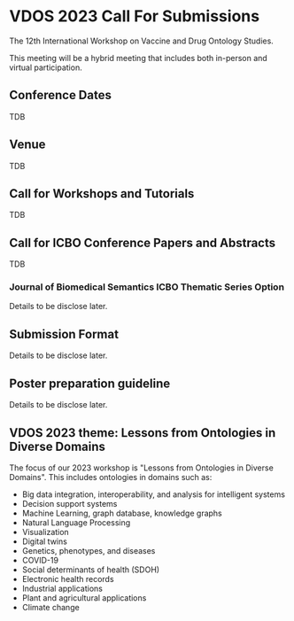 # VDOS 2023 Call For Submissions 

The 12th International Workshop on Vaccine and Drug Ontology Studies.

This meeting will be a hybrid meeting that includes both in-person and virtual participation. 

## Conference Dates 

TDB

## Venue

TDB

## Call for Workshops and Tutorials

TDB

## Call for ICBO Conference Papers and Abstracts 

TDB

### Journal of Biomedical Semantics ICBO Thematic Series Option

Details to be disclose later.

## Submission Format

Details to be disclose later.

## Poster preparation guideline

Details to be disclose later.

## VDOS 2023 theme: Lessons from Ontologies in Diverse Domains 

The focus of our 2023 workshop is "Lessons from Ontologies in Diverse Domains". 
This includes ontologies in domains such as:

- Big data integration, interoperability, and analysis for intelligent systems
- Decision support systems 
- Machine Learning, graph database, knowledge graphs 
- Natural Language Processing
- Visualization
- Digital twins 
- Genetics, phenotypes, and diseases 
- COVID-19 
- Social determinants of health (SDOH)
- Electronic health records 
- Industrial applications 
- Plant and agricultural applications    
- Climate change
